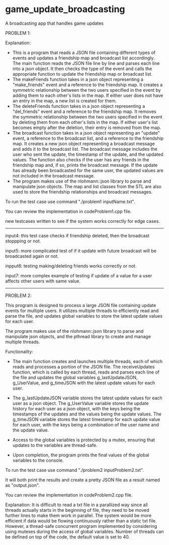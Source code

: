 # game_update_broadcasting
A broadcasting app that handles game updates

PROBLEM 1:

Explanation: 

- This is a program that reads a JSON file containing different types of events and updates a friendship map and broadcast list accordingly. The main function reads the JSON file line by line and parses each line into a json object. It then checks the type of the event and calls the appropriate function to update the friendship map or broadcast list.
- The makeFriends function takes in a json object representing a "make_friends" event and a reference to the friendship map. It creates a symmetric relationship between the two users specified in the event by adding them to each other's lists in the map. If either user does not have an entry in the map, a new list is created for them.
- The deleteFriends function takes in a json object representing a "del_friends" event and a reference to the friendship map. It removes the symmetric relationship between the two users specified in the event by deleting them from each other's lists in the map. If either user's list becomes empty after the deletion, their entry is removed from the map.
- The broadcast function takes in a json object representing an "update" event, a reference to the broadcast list, and a reference to the friendship map. It creates a new json object representing a broadcast message and adds it to the broadcast list. The broadcast message includes the user who sent the update, the timestamp of the update, and the updated values. The function also checks if the user has any friends in the friendship map and, if so, prints the broadcast message. If the update has already been broadcasted for the same user, the updated values are not included in the broadcast message.
- The program makes use of the nlohmann::json library to parse and manipulate json objects. The map and list classes from the STL are also used to store the friendship relationships and broadcast messages.

To run the test case use command "./problem1 inputName.txt".

You can review the implementation in codeProblem1.cpp file.

new testcases written to see if the system works correctly for edge cases.

---------------------------------------------------------------------------------------

input4: this test case checks if friendship deleted, then the broadcast stoppping or not.

input5: more complicated test of if it update with future broadcast will be broadcasted again or not.

inpput6: testing making/deleting friends works correctly or not.

input7: more complex example of testing if update of a value for a user affects other users with same value.

---------------------------------------------------------------------------------------

PROBLEM 2:

This program is designed to process a large JSON file containing update events for multiple users. It utilizes multiple threads to efficiently read and parse the file, and updates global variables to store the latest update values for each user.

The program makes use of the nlohmann::json library to parse and manipulate json objects, and the pthread library to create and manage multiple threads.

Functionality:

- The main function creates and launches multiple threads, each of which reads and processes a portion of the JSON file. The receiveUpdates function, which is called by each thread, reads and parses each line of the file and updates the global variables g_lastUpdateJSON, g_UserValue, and g_timeJSON with the latest update values for each user.

- The g_lastUpdateJSON variable stores the latest update values for each user as a json object. The g_UserValue variable stores the update history for each user as a json object, with the keys being the timestamps of the updates and the values being the update values. The g_timeJSON variable stores the latest timestamp for each update value for each user, with the keys being a combination of the user name and the update value.

- Access to the global variables is protected by a mutex, ensuring that updates to the variables are thread-safe.

- Upon completion, the program prints the final values of the global variables to the console.

To run the test case use command "./problem2 inputProblem2.txt". 

It will both print the results and create a pretty JSON file as a result named as "output.json".

You can review the implementation in codeProblem2.cpp file.

Explanation: It is difficult to read a txt file in a parallized way since all threads actually starts in the
beginning of file, they need to be moved further lines to make them work in parallel. The system would be
more efficient if data would be flowing continuously rather than a static txt file. However, a thread-safe
concurrent program implemented by considering using mutexes during the access of global variables. Number of
threads can be defined on top of the code, the default value is set to 40.
